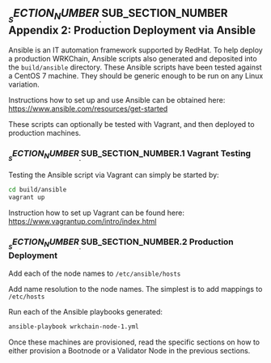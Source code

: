 
## $__SECTION_NUMBER__.$__SUB_SECTION_NUMBER__ Appendix 2: Production Deployment via Ansible

Ansible is an IT automation framework supported by RedHat. To help deploy a 
production WRKChain, Ansible scripts also generated and deposited into the 
`build/ansible` directory. These Ansible scripts have been tested against a 
CentOS 7 machine. They should be generic enough to be run on any Linux 
variation.

Instructions how to set up and use Ansible can be obtained here:
<https://www.ansible.com/resources/get-started>

These scripts can optionally be tested with Vagrant, and then deployed to 
production machines.

### $__SECTION_NUMBER__.$__SUB_SECTION_NUMBER__.1 Vagrant Testing

Testing the Ansible script via Vagrant can simply be started by:

```bash
cd build/ansible
vagrant up
```

Instruction how to set up Vagrant can be found here:
<https://www.vagrantup.com/intro/index.html>

### $__SECTION_NUMBER__.$__SUB_SECTION_NUMBER__.2 Production Deployment

Add each of the node names to `/etc/ansible/hosts`

Add name resolution to the node names. The simplest is to add mappings to 
`/etc/hosts`

Run each of the Ansible playbooks generated:
```bash
ansible-playbook wrkchain-node-1.yml
```

Once these machines are provisioned, read the specific sections on how
to either provision a Bootnode or a Validator Node in the previous sections.
